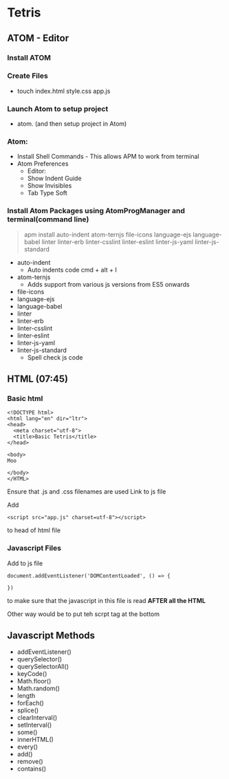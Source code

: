 # Tetris
## ATOM - Editor
### Install ATOM

### Create Files
- touch index.html style.css app.js

### Launch Atom to setup project
- atom. (and then setup project in Atom)

### Atom:
- Install Shell Commands - This allows APM to work from terminal
- Atom Preferences
   - Editor:
   - Show Indent Guide
   - Show Invisibles
   - Tab Type Soft

###   Install Atom Packages using AtomProgManager and terminal(command line)
> apm install auto-indent atom-ternjs file-icons language-ejs language-babel linter linter-erb linter-csslint linter-eslint linter-js-yaml linter-js-standard

- auto-indent
  - Auto indents code
  cmd + alt + I
- atom-ternjs
  - Adds support from various js versions from ES5 onwards
- file-icons
- language-ejs
- language-babel
- linter
- linter-erb
- linter-csslint
- linter-eslint
- linter-js-yaml
- linter-js-standard
  - Spell check js code 


## HTML (07:45)
### Basic html
```
<!DOCTYPE html>
<html lang="en" dir="ltr">
<head>
  <meta charset="utf-8">
  <title>Basic Tetris</title>
</head>

<body>
Moo

</body>
</HTML>
```

Ensure that .js and .css filenames are used
Link to js file

Add 
```
<script src="app.js" charset=utf-8"></script>
```
to head of html file
### Javascript Files
Add to js file
```
document.addEventListener('DOMContentLoaded', () => {
  
})
```
to make sure that the javascript in this file is read **AFTER all the HTML**

Other way would be to put teh scrpt tag at the bottom
###

##
###

##
###

##

###



## Javascript Methods
- addEventListener()
- querySelector()
- querySelectorAll()
- keyCode()
- Math.floor()
- Math.random()
- length
- forEach()
- splice()
- clearInterval()
- setInterval()
- some()
- innerHTML()
- every()
- add()
- remove()
- contains()



##

##

##
<!--stackedit_data:
eyJoaXN0b3J5IjpbLTkyMjgzMDE0NF19
-->